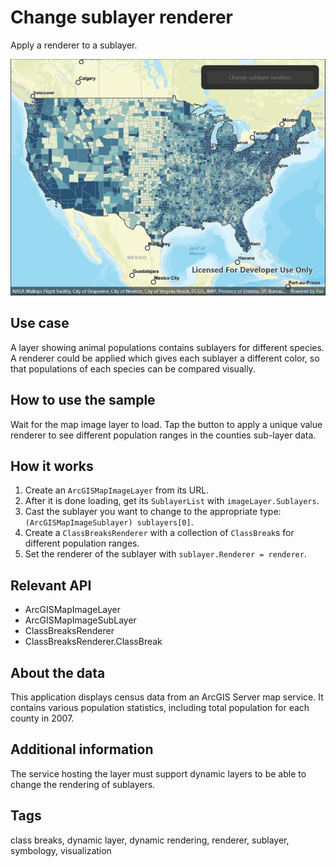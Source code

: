 # Change sublayer renderer

Apply a renderer to a sublayer.

![Image of change sublayer renderer](changesublayerrenderer.jpg)

## Use case

A layer showing animal populations contains sublayers for different species. A renderer could be applied which gives each sublayer a different color, so that populations of each species can be compared visually.

## How to use the sample

Wait for the map image layer to load. Tap the button to apply a unique value renderer to see different population ranges in the counties sub-layer data.

## How it works

1. Create an `ArcGISMapImageLayer` from its URL.
2. After it is done loading, get its `SublayerList` with `imageLayer.Sublayers`.
3. Cast the sublayer you want to change to the appropriate type: `(ArcGISMapImageSublayer) sublayers[0]`.
4. Create a `ClassBreaksRenderer` with a collection of `ClassBreak`s for different population ranges.
5. Set the renderer of the sublayer with `sublayer.Renderer = renderer`.

## Relevant API

* ArcGISMapImageLayer
* ArcGISMapImageSubLayer
* ClassBreaksRenderer
* ClassBreaksRenderer.ClassBreak

## About the data

This application displays census data from an ArcGIS Server map service. It contains various population statistics, including total population for each county in 2007.

## Additional information

The service hosting the layer must support dynamic layers to be able to change the rendering of sublayers.

## Tags

class breaks, dynamic layer, dynamic rendering, renderer, sublayer, symbology, visualization